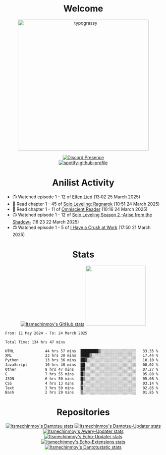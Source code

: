 <div align="center">

# Welcome
<a href="https://github.com/kawarimidoll/typograssy">
    <img alt="typograssy" src="https://typograssy.deno.dev/api?text=%E3%82%88%E3%81%86%E3%81%93%E3%81%9D%E3%81%BF%E3%81%AA%E3%81%95%E3%82%93%20-%20Itsmechinmoy--&&l0=none&l1=82d9d0&l2=027353&l3=038c4c&l4=01402e&bg=none&frame=none&speed=100&comment=" width="421.99">
</a>

[![Discord Presence](https://lanyard.cnrad.dev/api/523539866311720963?theme=dark&bg=Oe1116&animated=false&hideDiscrim=true&borderRadius=30px&hideActivity=whenNotUsed)](https://discord.com/users/523539866311720963)<br>
[![spotify-github-profile](https://spotify-github-profile.kittinanx.com/api/view?uid=31zczwoe3obxakjgkio7anubhkaq&cover_image=true&theme=novatorem&show_offline=true&background_color=121212&interchange=false&bar_color=53b14f&bar_color=ffffff&bar_color_cover=false)](https://spotify-github-profile.vercel.app/api/view?uid=31zczwoe3obxakjgkio7anubhkaq&redirect=true)
</div>

<div align="center">

# Anilist Activity
</div>
<!-- ANILIST_ACTIVITY:start -->

-   📺 Watched episode 1 - 12 of [Elfen Lied](https://anilist.co/anime/226) (13:02 25 March 2025)
-   📖 Read chapter 1 - 45 of [Solo Leveling: Ragnarok](https://anilist.co/manga/179445) (10:51 24 March 2025)
-   📖 Read chapter 1 - 11 of [Omniscient Reader](https://anilist.co/manga/119257) (10:16 24 March 2025)
-   📺 Watched episode 1 - 12 of [Solo Leveling Season 2 -Arise from the Shadow-](https://anilist.co/anime/176496) (18:23 22 March 2025)
-   📺 Watched episode 1 - 5 of [I Have a Crush at Work](https://anilist.co/anime/179696) (17:50 21 March 2025)

<!-- ANILIST_ACTIVITY:end -->
<div align="center">
    
# Stats
[![Itsmechinmoy's GitHub stats](https://github-readme-stats.vercel.app/api?username=itsmechinmoy&show_icons=true&theme=algolia)](https://github.com/anuraghazra/github-readme-stats)
<img src="https://github-readme-stackoverflow.vercel.app/?userID=25004176&theme=dark" height="194"/>
</div>
<!--START_SECTION:waka-->

```txt
From: 11 May 2024 - To: 24 March 2025

Total Time: 134 hrs 47 mins

HTML              44 hrs 57 mins  ████████▒░░░░░░░░░░░░░░░░   33.35 %
XML               23 hrs 30 mins  ████▒░░░░░░░░░░░░░░░░░░░░   17.44 %
Python            13 hrs 36 mins  ██▓░░░░░░░░░░░░░░░░░░░░░░   10.10 %
JavaScript        10 hrs 48 mins  ██░░░░░░░░░░░░░░░░░░░░░░░   08.02 %
Other             9 hrs 47 mins   █▓░░░░░░░░░░░░░░░░░░░░░░░   07.27 %
C                 7 hrs 55 mins   █▒░░░░░░░░░░░░░░░░░░░░░░░   05.88 %
JSON              6 hrs 50 mins   █▒░░░░░░░░░░░░░░░░░░░░░░░   05.08 %
CSS               4 hrs 13 mins   ▓░░░░░░░░░░░░░░░░░░░░░░░░   03.14 %
Text              3 hrs 50 mins   ▓░░░░░░░░░░░░░░░░░░░░░░░░   02.85 %
Bash              2 hrs 29 mins   ▒░░░░░░░░░░░░░░░░░░░░░░░░   01.85 %
```

<!--END_SECTION:waka-->
<div align="center">

# Repositories
[![Itsmechinmoy's Dantotsu stats](https://github-readme-stats.vercel.app/api/pin/?username=itsmechinmoy&repo=dantotsu&show_icons=true&theme=algolia&description_lines_count=1)](https://github.com/itsmechinmoy/dantotsu)
[![Itsmechinmoy's Dantotsu-Updater stats](https://github-readme-stats.vercel.app/api/pin/?username=itsmechinmoy&repo=dantotsu-updater&show_icons=true&theme=algolia&description_lines_count=1)](https://github.com/itsmechinmoy/dantotsu-updater)
[![Itsmechinmoy's Awery-Updater stats](https://github-readme-stats.vercel.app/api/pin/?username=itsmechinmoy&repo=awery-updater&show_icons=true&theme=algolia&description_lines_count=1)](https://github.com/itsmechinmoy/awery-updater)
[![Itsmechinmoy's Echo-Updater stats](https://github-readme-stats.vercel.app/api/pin/?username=itsmechinmoy&repo=echo-updater&show_icons=true&theme=algolia&description_lines_count=1)](https://github.com/itsmechinmoy/echo-updater)
[![Itsmechinmoy's Echo-Extensions stats](https://github-readme-stats.vercel.app/api/pin/?username=itsmechinmoy&repo=echo-extensions&show_icons=true&theme=algolia&description_lines_count=1)](https://github.com/itsmechinmoy/echo-extensions)
[![Itsmechinmoy's Dantotustatic stats](https://github-readme-stats.vercel.app/api/pin/?username=itsmechinmoy&repo=dantotustatic&show_icons=true&theme=algolia&description_lines_count=1)](https://github.com/itsmechinmoy/dantotustatic)
</div>
